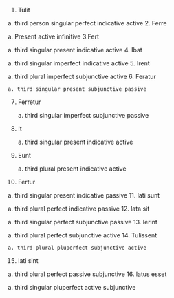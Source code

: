 1. Tulit
  
  a. third person singular perfect indicative active
2. Ferre
   
   a. Present active infinitive
3.Fert
   
   a. third singular present indicative active
4. Ibat
   
   a. third singular imperfect indicative active
5. Irent
   
   a. third plural imperfect subjunctive active
6. Feratur
    
    a. third singular present subjunctive passive
7. Ferretur
   
   a. third singular imperfect subjunctive passive
8. It
   
   a. third singular present indicative active
9. Eunt
   
   a. third plural present indicative active
10. Fertur
  
  a. third singular present indicative passive
11. lati sunt
   
   a. third plural perfect indicative passive
12. lata sit
   
   a. third singular perfect subjunctive passive
13. Ierint
   
   a. third plural perfect subjunctive active
14. Tulissent
    
    a. third plural pluperfect subjunctive active
15. lati sint
   
   a. third plural perfect passive subjunctive
16. latus esset

   a. third singular pluperfect active subjunctive
